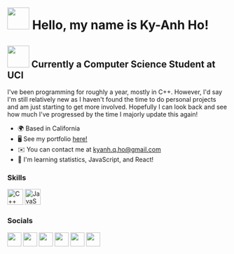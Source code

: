<img src="https://c.tenor.com/FYy0kAKzENcAAAAC/hello-cat.gif" width="50" height="50" /> Hello, my name is Ky-Anh Ho!
=================================================================================================================================

<img src="https://upload.wikimedia.org/wikipedia/commons/thumb/b/b6/UC_Irvine_Anteaters_logo.svg/1200px-UC_Irvine_Anteaters_logo.svg.png" width="50" height="50" /> Currently a Computer Science Student at UCI
--------------

I've been programming for roughly a year, mostly in C++. However, I'd say I'm still relatively new as I haven't found the time to do personal projects and am just starting to get more involved. Hopefully I can look back and see how much I've progressed by the time I majorly update this again!

* 🌍  Based in California
* 🖥️  See my portfolio [here!](http://kkyanh.github.io/Portfolio/#)
* ✉️  You can contact me at [kyanh.q.ho@gmail.com](mailto:kyanh.q.ho@gmail.com)
* 🧠  I'm learning statistics, JavaScript, and React!
### Skills

<p align="left">
<a href="https://docs.microsoft.com/en-us/cpp/?view=msvc-170" target="_blank" rel="noreferrer"><img src="https://raw.githubusercontent.com/danielcranney/readme-generator/main/public/icons/skills/cplusplus-colored.svg" width="36" height="36" alt="C++" /></a>
<a href="https://developer.mozilla.org/en-US/docs/Web/JavaScript" target="_blank" rel="noreferrer"><img src="https://raw.githubusercontent.com/danielcranney/readme-generator/main/public/icons/skills/javascript-colored.svg" width="36" height="36" alt="JavaScript" /></a>
</p>

### Socials

<p align="left"> <a href="https://discord.com/users/kyanh#8888" target="_blank" rel="noreferrer"><img src="https://raw.githubusercontent.com/danielcranney/readme-generator/main/public/icons/socials/discord.svg" width="32" height="32" /></a> <a href="https://www.github.com/kkyanh" target="_blank" rel="noreferrer"><img src="https://raw.githubusercontent.com/danielcranney/readme-generator/main/public/icons/socials/github.svg" width="32" height="32" /></a> <a href="http://www.instagram.com/kkyanh" target="_blank" rel="noreferrer"><img src="https://raw.githubusercontent.com/danielcranney/readme-generator/main/public/icons/socials/instagram.svg" width="32" height="32" /></a> <a href="https://www.linkedin.com/in/ky-anh-ho-361119243/" target="_blank" rel="noreferrer"><img src="https://raw.githubusercontent.com/danielcranney/readme-generator/main/public/icons/socials/linkedin.svg" width="32" height="32" /></a> <a href="https://www.youtube.com/c/UCRu0GhPd4X5XVXfxe7ZUJ1g" target="_blank" rel="noreferrer"><img src="https://raw.githubusercontent.com/danielcranney/readme-generator/main/public/icons/socials/youtube.svg" width="32" height="32" /></a> <a href="https://www.twitch.tv/kkyanh" target="_blank" rel="noreferrer"><img src="https://raw.githubusercontent.com/danielcranney/readme-generator/main/public/icons/socials/twitch.svg" width="32" height="32" /></a></p>

